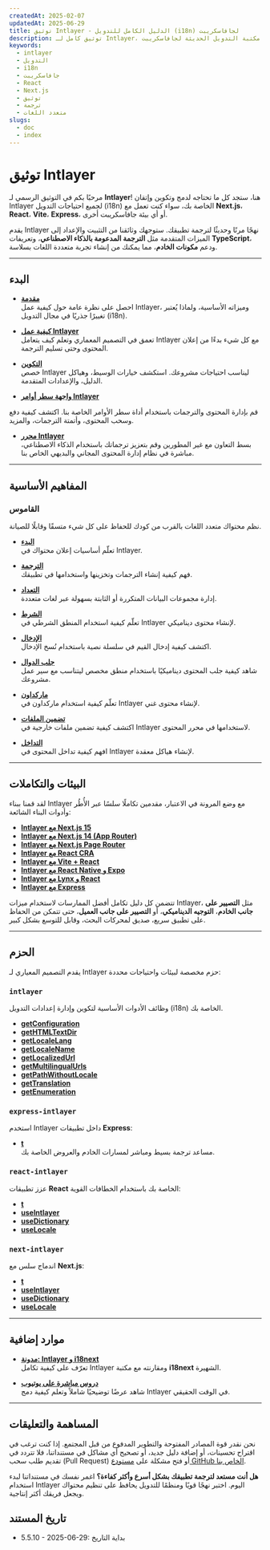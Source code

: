 ```yaml
---
createdAt: 2025-02-07
updatedAt: 2025-06-29
title: توثيق Intlayer - الدليل الكامل للتدويل (i18n) لجافاسكريبت
description: توثيق كامل لـ Intlayer، مكتبة التدويل الحديثة لجافاسكريبت، React، Next.js، Express، والمزيد من الأُطُر.
keywords:
  - intlayer
  - التدويل
  - i18n
  - جافاسكريبت
  - React
  - Next.js
  - توثيق
  - ترجمة
  - متعدد اللغات
slugs:
  - doc
  - index
---
```


# توثيق Intlayer

مرحبًا بكم في التوثيق الرسمي لـ **Intlayer**! هنا، ستجد كل ما تحتاجه لدمج وتكوين وإتقان Intlayer لجميع احتياجات التدويل (i18n) الخاصة بك، سواء كنت تعمل مع **Next.js**، **React**، **Vite**، **Express**، أو أي بيئة جافاسكريبت أخرى.

يقدم Intlayer نهجًا مرنًا وحديثًا لترجمة تطبيقك. ستوجهك وثائقنا من التثبيت والإعداد إلى الميزات المتقدمة مثل **الترجمة المدعومة بالذكاء الاصطناعي**، وتعريفات **TypeScript**، ودعم **مكونات الخادم**، مما يمكنك من إنشاء تجربة متعددة اللغات بسلاسة.

---

## البدء

- **[مقدمة](https://github.com/aymericzip/intlayer/blob/main/docs/docs/ar/introduction.md)**  
  احصل على نظرة عامة حول كيفية عمل Intlayer، وميزاته الأساسية، ولماذا يُعتبر تغييرًا جذريًا في مجال التدويل (i18n).

- **[كيفية عمل Intlayer](https://github.com/aymericzip/intlayer/blob/main/docs/docs/ar/how_works_intlayer.md)**  
  تعمق في التصميم المعماري وتعلم كيف يتعامل Intlayer مع كل شيء بدءًا من إعلان المحتوى وحتى تسليم الترجمة.

- **[التكوين](https://github.com/aymericzip/intlayer/blob/main/docs/docs/ar/configuration.md)**  
  خصص Intlayer ليناسب احتياجات مشروعك. استكشف خيارات الوسيط، وهياكل الدليل، والإعدادات المتقدمة.

- **[واجهة سطر أوامر Intlayer](https://github.com/aymericzip/intlayer/blob/main/docs/docs/ar/intlayer_cli.md)**

قم بإدارة المحتوى والترجمات باستخدام أداة سطر الأوامر الخاصة بنا. اكتشف كيفية دفع وسحب المحتوى، وأتمتة الترجمات، والمزيد.

- **[محرر Intlayer](https://github.com/aymericzip/intlayer/blob/main/docs/docs/ar/intlayer_visual_editor.md)**  
  بسط التعاون مع غير المطورين وقم بتعزيز ترجماتك باستخدام الذكاء الاصطناعي، مباشرة في نظام إدارة المحتوى المجاني والبديهي الخاص بنا.

---

## المفاهيم الأساسية

### القاموس

نظم محتواك متعدد اللغات بالقرب من كودك للحفاظ على كل شيء متسقًا وقابلًا للصيانة.

- **[البدء](https://github.com/aymericzip/intlayer/blob/main/docs/docs/ar/dictionary/get_started.md)**  
  تعلّم أساسيات إعلان محتواك في Intlayer.

- **[الترجمة](https://github.com/aymericzip/intlayer/blob/main/docs/docs/ar/dictionary/translation.md)**  
  فهم كيفية إنشاء الترجمات وتخزينها واستخدامها في تطبيقك.

- **[التعداد](https://github.com/aymericzip/intlayer/blob/main/docs/docs/ar/dictionary/enumeration.md)**  
  إدارة مجموعات البيانات المتكررة أو الثابتة بسهولة عبر لغات متعددة.

- **[الشرط](https://github.com/aymericzip/intlayer/blob/main/docs/docs/ar/dictionary/conditional.md)**  
  تعلّم كيفية استخدام المنطق الشرطي في Intlayer لإنشاء محتوى ديناميكي.

- **[الإدخال](https://github.com/aymericzip/intlayer/blob/main/docs/docs/ar/dictionary/insertion.md)**  
  اكتشف كيفية إدخال القيم في سلسلة نصية باستخدام نُسخ الإدخال.

- **[جلب الدوال](https://github.com/aymericzip/intlayer/blob/main/docs/docs/ar/dictionary/function_fetching.md)**  
  شاهد كيفية جلب المحتوى ديناميكيًا باستخدام منطق مخصص ليتناسب مع سير عمل مشروعك.

- **[ماركداون](https://github.com/aymericzip/intlayer/blob/main/docs/docs/ar/dictionary/markdown.md)**  
  تعلّم كيفية استخدام ماركداون في Intlayer لإنشاء محتوى غني.

- **[تضمين الملفات](https://github.com/aymericzip/intlayer/blob/main/docs/docs/ar/dictionary/file_embeddings.md)**  
  اكتشف كيفية تضمين ملفات خارجية في Intlayer لاستخدامها في محرر المحتوى.

- **[التداخل](https://github.com/aymericzip/intlayer/blob/main/docs/docs/ar/dictionary/nesting.md)**  
  افهم كيفية تداخل المحتوى في Intlayer لإنشاء هياكل معقدة.

---

## البيئات والتكاملات

لقد قمنا ببناء Intlayer مع وضع المرونة في الاعتبار، مقدمين تكاملًا سلسًا عبر الأُطُر وأدوات البناء الشائعة:

- **[Intlayer مع Next.js 15](https://github.com/aymericzip/intlayer/blob/main/docs/docs/ar/intlayer_with_nextjs_15.md)**
- **[Intlayer مع Next.js 14 (App Router)](https://github.com/aymericzip/intlayer/blob/main/docs/docs/ar/intlayer_with_nextjs_14.md)**
- **[Intlayer مع Next.js Page Router](https://github.com/aymericzip/intlayer/blob/main/docs/docs/ar/intlayer_with_nextjs_page_router.md)**
- **[Intlayer مع React CRA](https://github.com/aymericzip/intlayer/blob/main/docs/docs/ar/intlayer_with_create_react_app.md)**
- **[Intlayer مع Vite + React](https://github.com/aymericzip/intlayer/blob/main/docs/docs/ar/intlayer_with_vite+react.md)**
- **[Intlayer مع React Native و Expo](https://github.com/aymericzip/intlayer/blob/main/docs/docs/ar/intlayer_with_react_native+expo.md)**
- **[Intlayer مع Lynx و React](https://github.com/aymericzip/intlayer/blob/main/docs/docs/ar/intlayer_with_lynx+react.md)**
- **[Intlayer مع Express](https://github.com/aymericzip/intlayer/blob/main/docs/docs/ar/intlayer_with_express.md)**

تتضمن كل دليل تكامل أفضل الممارسات لاستخدام ميزات Intlayer، مثل **التصيير على جانب الخادم**، **التوجيه الديناميكي**، أو **التصيير على جانب العميل**، حتى تتمكن من الحفاظ على تطبيق سريع، صديق لمحركات البحث، وقابل للتوسع بشكل كبير.

---

## الحزم

يقدم التصميم المعياري لـ Intlayer حزم مخصصة لبيئات واحتياجات محددة:

### `intlayer`

وظائف الأدوات الأساسية لتكوين وإدارة إعدادات التدويل (i18n) الخاصة بك.

- **[getConfiguration](https://github.com/aymericzip/intlayer/blob/main/docs/docs/ar/packages/intlayer/getConfiguration.md)**
- **[getHTMLTextDir](https://github.com/aymericzip/intlayer/blob/main/docs/docs/ar/packages/intlayer/getHTMLTextDir.md)**
- **[getLocaleLang](https://github.com/aymericzip/intlayer/blob/main/docs/docs/ar/packages/intlayer/getLocaleLang.md)**
- **[getLocaleName](https://github.com/aymericzip/intlayer/blob/main/docs/docs/ar/packages/intlayer/getLocaleName.md)**
- **[getLocalizedUrl](https://github.com/aymericzip/intlayer/blob/main/docs/docs/ar/packages/intlayer/getLocalizedUrl.md)**
- **[getMultilingualUrls](https://github.com/aymericzip/intlayer/blob/main/docs/docs/ar/packages/intlayer/getMultilingualUrls.md)**
- **[getPathWithoutLocale](https://github.com/aymericzip/intlayer/blob/main/docs/docs/ar/packages/intlayer/getPathWithoutLocale.md)**
- **[getTranslation](https://github.com/aymericzip/intlayer/blob/main/docs/docs/ar/packages/intlayer/getTranslation.md)**
- **[getEnumeration](https://github.com/aymericzip/intlayer/blob/main/docs/docs/ar/packages/intlayer/getEnumeration.md)**

### `express-intlayer`

استخدم Intlayer داخل تطبيقات **Express**:

- **[t](https://github.com/aymericzip/intlayer/blob/main/docs/docs/ar/packages/express-intlayer/t.md)**  
  مساعد ترجمة بسيط ومباشر لمسارات الخادم والعروض الخاصة بك.

### `react-intlayer`

عزز تطبيقات **React** الخاصة بك باستخدام الخطافات القوية:

- **[t](https://github.com/aymericzip/intlayer/blob/main/docs/docs/ar/packages/react-intlayer/t.md)**
- **[useIntlayer](https://github.com/aymericzip/intlayer/blob/main/docs/docs/ar/packages/react-intlayer/useIntlayer.md)**
- **[useDictionary](https://github.com/aymericzip/intlayer/blob/main/docs/docs/ar/packages/react-intlayer/useDictionary.md)**
- **[useLocale](https://github.com/aymericzip/intlayer/blob/main/docs/docs/ar/packages/react-intlayer/useLocale.md)**

### `next-intlayer`

اندماج سلس مع **Next.js**:

- **[t](https://github.com/aymericzip/intlayer/blob/main/docs/docs/ar/packages/next-intlayer/t.md)**
- **[useIntlayer](https://github.com/aymericzip/intlayer/blob/main/docs/docs/ar/packages/next-intlayer/useIntlayer.md)**
- **[useDictionary](https://github.com/aymericzip/intlayer/blob/main/docs/docs/ar/packages/next-intlayer/useDictionary.md)**
- **[useLocale](https://github.com/aymericzip/intlayer/blob/main/docs/docs/ar/packages/next-intlayer/useLocale.md)**

---

## موارد إضافية

- **[مدونة: Intlayer و i18next](https://github.com/aymericzip/intlayer/blob/main/docs/docs/ar/intlayer_with_i18next.md)**  
  تعرّف على كيفية تكامل Intlayer ومقارنته مع مكتبة **i18next** الشهيرة.

- **[دروس مباشرة على يوتيوب](https://youtu.be/W2G7KxuSD4c?si=GyU_KpVhr61razRw)**  
  شاهد عرضًا توضيحيًا شاملاً وتعلم كيفية دمج Intlayer في الوقت الحقيقي.

---

## المساهمة والتعليقات

نحن نقدر قوة المصادر المفتوحة والتطوير المدفوع من قبل المجتمع. إذا كنت ترغب في اقتراح تحسينات، أو إضافة دليل جديد، أو تصحيح أي مشاكل في مستنداتنا، فلا تتردد في تقديم طلب سحب (Pull Request) أو فتح مشكلة على [مستودع GitHub الخاص بنا](https://github.com/aymericzip/intlayer/blob/main/docs/docs).

**هل أنت مستعد لترجمة تطبيقك بشكل أسرع وأكثر كفاءة؟** اغمر نفسك في مستنداتنا لبدء استخدام Intlayer اليوم. اختبر نهجًا قويًا ومنظمًا للتدويل يحافظ على تنظيم محتواك ويجعل فريقك أكثر إنتاجية.

## تاريخ المستند

- 5.5.10 - 2025-06-29: بداية التاريخ
